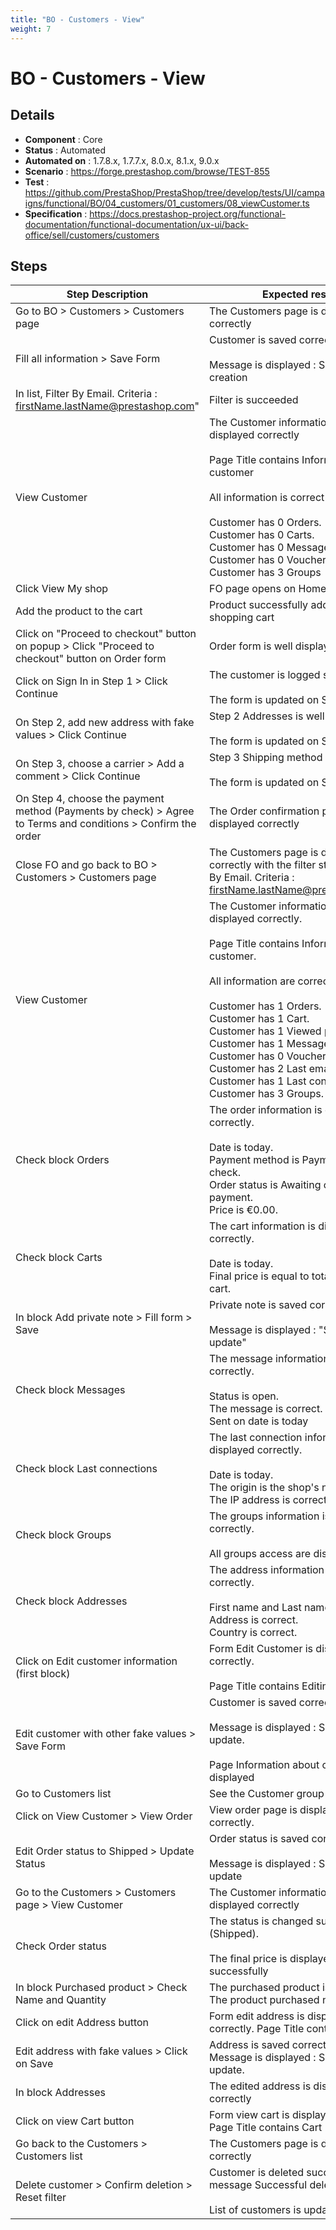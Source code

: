 ```yaml
---
title: "BO - Customers - View"
weight: 7
---
```


# BO - Customers - View
## Details
* **Component** : Core
* **Status** : Automated
* **Automated on** : 1.7.8.x, 1.7.7.x, 8.0.x, 8.1.x, 9.0.x
* **Scenario** : https://forge.prestashop.com/browse/TEST-855
* **Test** : https://github.com/PrestaShop/PrestaShop/tree/develop/tests/UI/campaigns/functional/BO/04_customers/01_customers/08_viewCustomer.ts
* **Specification** : https://docs.prestashop-project.org/functional-documentation/functional-documentation/ux-ui/back-office/sell/customers/customers

## Steps
| Step Description | Expected result |
| ----- | ----- |
| Go to BO > Customers > Customers page | The Customers page is displayed correctly |
| Fill all information > Save Form | Customer is saved correctly<br><br>Message is displayed : Successful creation |
| In list, Filter By Email. Criteria : firstName.lastName@prestashop.com" | Filter is succeeded |
| View Customer | The Customer information page is displayed correctly<br><br>Page Title contains Information about customer<br><br>All information is correct<br><br>Customer has 0 Orders.<br>Customer has 0 Carts.<br>Customer has 0 Messages.<br>Customer has 0 Vouchers.<br>Customer has 3 Groups |
| Click View My shop | FO page opens on Homepage |
| Add the product to the cart | Product successfully added to your shopping cart |
| Click on "Proceed to checkout" button on popup > Click "Proceed to checkout" button on Order form | Order form is well displayed |
| Click on Sign In in Step 1 > Click Continue | The customer is logged successfully<br><br>The form is updated on Step 2 |
| On Step 2, add new address with fake values > Click Continue | Step 2 Addresses is well saved<br><br>The form is updated on Step 3 |
| On Step 3, choose a carrier > Add a comment > Click Continue | Step 3 Shipping method is well saved<br><br>The form is updated on Step 4 |
| On Step 4, choose the payment method (Payments by check) > Agree to Terms and conditions > Confirm the order | The Order confirmation page is displayed correctly |
| Close FO and go back to BO > Customers > Customers page | The Customers page is displayed correctly with the filter still on (Filter By Email. Criteria : firstName.lastName@prestashop.com) |
| View Customer | The Customer information page is displayed correctly.<br><br>Page Title contains Information about customer.<br><br>All information are correct.<br><br>Customer has 1 Orders.<br>Customer has 1 Cart.<br>Customer has 1 Viewed product.<br>Customer has 1 Message.<br>Customer has 0 Vouchers.<br>Customer has 2 Last emails.<br>Customer has 1 Last connections.<br>Customer has 3 Groups. |
| Check block Orders | The order information is displayed correctly.<br><br>Date is today.<br>Payment method is Payments by check.<br>Order status is Awaiting check payment.<br>Price is €0.00. |
| Check block Carts | The cart information is displayed correctly.<br><br>Date is today.<br>Final price is equal to total price of the cart. |
| In block Add private note > Fill form > Save | Private note is saved correctly.<br><br>Message is displayed : "Successful update" |
| Check block Messages | The message information is displayed correctly.<br><br>Status is open.<br>The message is correct.<br>Sent on date is today |
| Check block Last connections | The last connection information is displayed correctly.<br><br>Date is today.<br>The origin is the shop's name.<br>The IP address is correct. |
| Check block Groups | The groups information is displayed correctly.<br><br>All groups access are displayed. |
| Check block Addresses | The address information is displayed correctly.<br><br>First name and Last name are correct.<br>Address is correct.<br>Country is correct. |
| Click on Edit customer information (first block) | Form Edit Customer is displayed correctly.<br><br>Page Title contains Editing customer |
| Edit customer with other fake values > Save Form | Customer is saved correctly.<br><br>Message is displayed : Successful update.<br><br>Page Information about customer is displayed |
| Go to Customers list | See the Customer group is Visitor |
| Click on View Customer > View Order | View order page is displayed correctly. |
| Edit Order status to Shipped > Update Status | Order status is saved correctly.<br><br>Message is displayed : Successful update |
| Go to the Customers > Customers page > View Customer | The Customer information page is displayed correctly |
| Check Order status | The status is changed successfully (Shipped).<br><br>The final price is displayed successfully |
| In block Purchased product > Check Name and Quantity | The purchased product is correct.<br>The product purchased number is 1 |
| Click on edit Address button | Form edit address is displayed correctly. Page Title contains Edit |
| Edit address with fake values > Click on Save | Address is saved correctly.<br>Message is displayed : Successful update. |
| In block Addresses | The edited address is displayed correctly |
| Click on view Cart button | Form view cart is displayed correctly.<br>Page Title contains Cart |
| Go back to the Customers > Customers list | The Customers page is displayed correctly |
| Delete customer > Confirm deletion > Reset filter | Customer is deleted successfully, with message Successful deletion<br><br>List of customers is updated |
